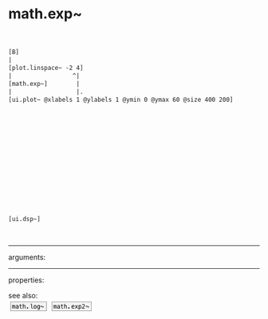 # math.exp~

```


[B]
|
[plot.linspace~ -2 4]
|                 ^|
[math.exp~]        |
|                  |.
[ui.plot~ @xlabels 1 @ylabels 1 @ymin 0 @ymax 60 @size 400 200]














[ui.dsp~]

            
```
---
arguments:


---
properties:


see also:<br>
![math.log~](img/object_math.log~.png)
![math.exp2~](img/object_math.exp2~.png)
